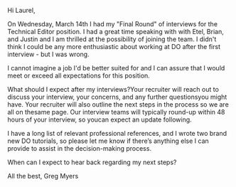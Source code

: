Hi Laurel,

On Wednesday, March 14th I had my "Final Round" of interviews for the Technical Editor position. 
I had a great time speaking with with Etel, Brian, and Justin and I am thrilled at the possibility of joining the team.
I didn't think I could be any more enthusiastic about working at DO  after the first interview - but I was wrong.

I cannot imagine a job I'd be better suited for and I can assure that I would meet or exceed all expectations for this position.

What should I expect after my interviews?Your recruiter will reach out to discuss your interview, your concerns, and any further questionsyou might have. Your recruiter will also outline the next steps in the process so we are all on thesame page. Our interview teams will typically round-up within 48 hours of your interview, so youcan expect an update following.

I have a long list of relevant professional references, and I wrote two brand new DO tutorials, so please let me know if there’s anything else I can provide to assist in the decision-making process.

When can I expect to hear back regarding my next steps?

All the best,
Greg Myers
